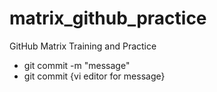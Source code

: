 # matrix_github_practice
GitHub Matrix Training and Practice 

- git commit -m "message"
- git commit {vi editor for message}
